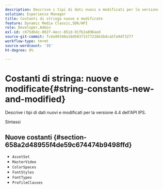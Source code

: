 ```yaml
---
description: Descrive i tipi di dati nuovi e modificati per la versione 4.4 dell'API IPS.
solution: Experience Manager
title: Costanti di stringa nuove e modificate
feature: Dynamic Media Classic,SDK/API
role: Developer,Admin
exl-id: c675db4c-0027-4ecc-851d-91fb2a896aed
source-git-commit: fcda99340a18d5037157723bb3bdca5fa9df3277
workflow-type: tm+mt
source-wordcount: '35'
ht-degree: 0%

---
```


# Costanti di stringa: nuove e modificate{#string-constants-new-and-modified}

Descrive i tipi di dati nuovi e modificati per la versione 4.4 dell&#39;API IPS.

Sintassi

## Nuove costanti {#section-658a2d48955f4de59c674474b9498ffd}

* `AssetSet`
* `MasterVideo`
* `ColorSpaces`
* `FontStyles`
* `FontTypes`
* `ProfileClasses`

<!--
Note: Can't tell from original docs if these are new or changes. Calling 'em new by default.
-->
